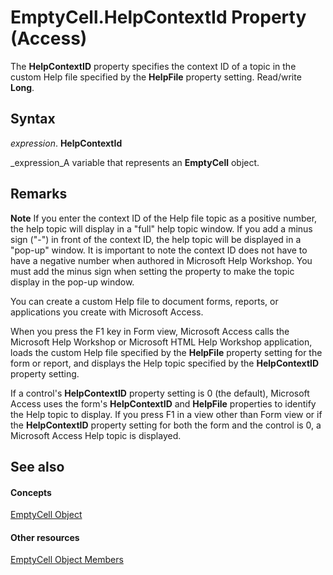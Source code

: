 
# EmptyCell.HelpContextId Property (Access)

The  **HelpContextID** property specifies the context ID of a topic in the custom Help file specified by the **HelpFile** property setting. Read/write **Long**.


## Syntax

 _expression_. **HelpContextId**

 _expression_A variable that represents an  **EmptyCell** object.


## Remarks


 **Note**  If you enter the context ID of the Help file topic as a positive number, the help topic will display in a "full" help topic window. If you add a minus sign ("-") in front of the context ID, the help topic will be displayed in a "pop-up" window. It is important to note the context ID does not have to have a negative number when authored in Microsoft Help Workshop. You must add the minus sign when setting the property to make the topic display in the pop-up window.

You can create a custom Help file to document forms, reports, or applications you create with Microsoft Access.

When you press the F1 key in Form view, Microsoft Access calls the Microsoft Help Workshop or Microsoft HTML Help Workshop application, loads the custom Help file specified by the  **HelpFile** property setting for the form or report, and displays the Help topic specified by the **HelpContextID** property setting.

If a control's  **HelpContextID** property setting is 0 (the default), Microsoft Access uses the form's **HelpContextID** and **HelpFile** properties to identify the Help topic to display. If you press F1 in a view other than Form view or if the **HelpContextID** property setting for both the form and the control is 0, a Microsoft Access Help topic is displayed.


## See also


#### Concepts


 [EmptyCell Object](6174d31a-6c7c-8472-8a77-5487b8305837.md)
#### Other resources


 [EmptyCell Object Members](7a267dc1-a91b-98bf-7a48-4592bcd35610.md)

